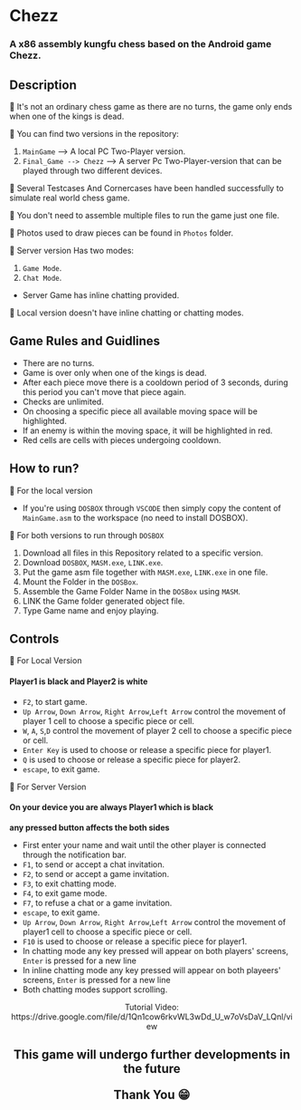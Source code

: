# Chezz
### A x86 assembly kungfu chess based on the Android game Chezz.

## Description

🔵 It's not an ordinary chess game as there are no turns, the game only ends when one of the kings is dead.

🔵 You can find two versions in the repository:
 1. `MainGame` --> A local PC Two-Player version. 
 2. `Final_Game --> Chezz` --> A server Pc Two-Player-version that can be played through two different devices.
 
🔵 Several Testcases And Cornercases have been handled successfully to simulate real world chess game.

🔵 You don't need to assemble multiple files to run the game just one file.

🔵 Photos used to draw pieces can be found in `Photos` folder.

🔵 Server version Has two modes:
 1. `Game Mode`.  
 2. `Chat Mode`.
 * Server Game has inline chatting provided.

🔵 Local version doesn't have inline chatting or chatting modes.

## Game Rules and Guidlines

* There are no turns.
* Game is over only when one of the kings is dead.
* After each piece move there is a cooldown period of 3 seconds, during this period you can't move that piece again.
* Checks are unlimited.
* On choosing a specific piece all available moving space will be highlighted.
* If an enemy is within the moving space, it will be highlighted in red.
* Red cells are cells with pieces undergoing cooldown.
## How to run?
🔵 For the local version
* If you're using `DOSBOX` through `VSCODE` then simply copy the content of `MainGame.asm` to the workspace (no need to install DOSBOX).

🔵 For both versions to run through `DOSBOX`
1. Download all files in this Repository related to a specific version.
2. Download `DOSBOX`, `MASM.exe`, `LINK.exe`.
3. Put the game asm file together with `MASM.exe`, `LINK.exe` in one file.
4. Mount the Folder in the `DOSBox`.
5. Assemble the Game Folder Name in the `DOSBox` using `MASM`.
6. LINK the Game folder generated object file.
7. Type Game name and enjoy playing.

## Controls
🔵 For Local Version
#### **Player1 is black and Player2 is white**
* `F2`, to start game.
* `Up Arrow`, `Down Arrow`, `Right Arrow`,`Left Arrow` control the movement of player 1 cell to choose a specific piece or cell.
* `W`, `A`, `S`,`D` control the movement of player 2 cell to choose a specific piece or cell.
* `Enter Key` is used to choose or release a specific piece for player1.
* `Q` is used to choose or release a specific piece for player2.
* `escape`, to exit game.

🔵 For Server Version
#### **On your device you are always Player1 which is black**
**any pressed button affects the both sides**
* First enter your name and wait until the other player is connected through the notification bar.
* `F1`, to send or accept a chat invitation.
* `F2`, to send or accept a game invitation.
* `F3`, to exit chatting mode.
* `F4`, to exit game mode.
* `F7`, to refuse a chat or a game invitation.
* `escape`, to exit game.
* `Up Arrow`, `Down Arrow`, `Right Arrow`,`Left Arrow` control the movement of player1 cell to choose a specific piece or cell.
* `F10` is used to choose or release a specific piece for player1.
*  In chatting mode any key pressed will appear on both players' screens, `Enter` is pressed for a new line
*  In inline chatting mode any key pressed will appear on both playeers' screens, `Enter` is pressed for a new line
*  Both chatting modes support scrolling.

 <p align="center" size=20>
  Tutorial Video: https://drive.google.com/file/d/1Qn1cow6rkvWL3wDd_U_w7oVsDaV_LQnl/view 
</p> 
<h2>
<p align="center" size=20>
  This game will undergo further developments in the future 
</p> 
<p align="center">
  Thank You 😁
</p>
</h2>





